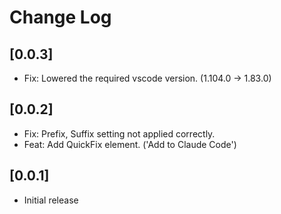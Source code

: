# Change Log

## [0.0.3]

- Fix: Lowered the required vscode version. (1.104.0 -> 1.83.0)

## [0.0.2]

- Fix: Prefix, Suffix setting not applied correctly.
- Feat: Add QuickFix element. ('Add to Claude Code')

## [0.0.1]

- Initial release
